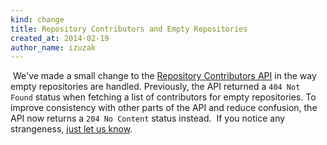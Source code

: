 ```yaml
---
kind: change
title: Repository Contributors and Empty Repositories
created_at: 2014-02-19
author_name: izuzak
---
```

​
We've made a small change to the [Repository Contributors API](/v3/repos/#list-contributors) in the way empty repositories are handled. Previously, the API returned a `404 Not Found` status when fetching a list of contributors for empty repositories. To improve consistency with other parts of the API and reduce confusion, the API now returns a `204 No Content` status instead.
​
If you notice any strangeness, [just let us know](https://github.com/contact?form%5Bsubject%5D=APIv3).
